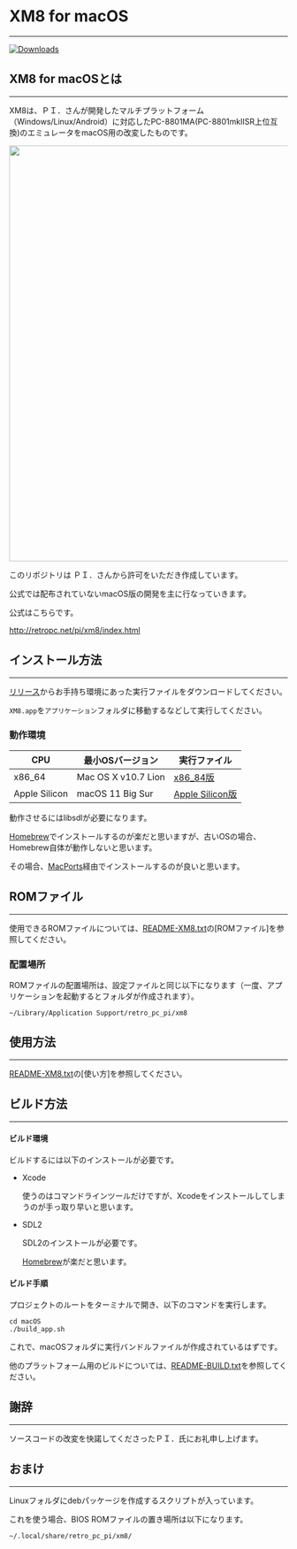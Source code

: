 # XM8 for macOS

---
[![Downloads](https://img.shields.io/github/downloads/bubio/xm8mac/total.svg)](https://github.com/bubio/xm8mac/releases/latest)

## XM8 for macOSとは
---
XM8は、ＰＩ．さんが開発したマルチプラットフォーム（Windows/Linux/Android）に対応したPC-8801MA(PC-8801mkIISR上位互換)のエミュレータをmacOS用の改変したものです。

<p align="center">
<img width="752" src="https://user-images.githubusercontent.com/78299054/226607145-c6381e6e-acb8-4fba-88dc-0a8462298f6e.png">
</p>

このリポジトリは ＰＩ．さんから許可をいただき作成しています。

公式では配布されていないmacOS版の開発を主に行なっていきます。



公式はこちらです。

http://retropc.net/pi/xm8/index.html



## インストール方法
---

[リリース](https://github.com/bubio/xm8mac/releases)からお手持ち環境にあった実行ファイルをダウンロードしてください。

`XM8.app`を`アプリケーション`フォルダに移動するなどして実行してください。



### 動作環境

| CPU           | 最小OSバージョン    | 実行ファイル                                                 |
| ------------- | ------------------- | ------------------------------------------------------------ |
| x86_64        | Mac OS X v10.7 Lion | [x86_84版](https://github.com/bubio/xm8mac/releases/download/1.7.0/XM8_macOS_x86_64.zip) |
| Apple Silicon | macOS 11 Big Sur    | [Apple Silicon版](https://github.com/bubio/xm8mac/releases/download/1.7.0/XM8_macOS_AppleSilicon.zip) |

動作させるにはlibsdlが必要になります。

[Homebrew](https://brew.sh/index_ja)でインストールするのが楽だと思いますが、古いOSの場合、Homebrew自体が動作しないと思います。

その場合、[MacPorts](https://www.macports.org)経由でインストールするのが良いと思います。

## ROMファイル
---
使用できるROMファイルについては、[README-XM8.txt](Documents/README-XM8.txt)の[ROMファイル]を参照してください。

### 配置場所
ROMファイルの配置場所は、設定ファイルと同じ以下になります（一度、アプリケーションを起動するとフォルダが作成されます）。


```shell
~/Library/Application Support/retro_pc_pi/xm8
```




## 使用方法
---
[README-XM8.txt](Documents/README-XM8.txt)の[使い方]を参照してください。



## ビルド方法
---

#### ビルド環境

ビルドするには以下のインストールが必要です。

- Xcode

  使うのはコマンドラインツールだけですが、Xcodeをインストールしてしまうのが手っ取り早いと思います。

- SDL2

  SDL2のインストールが必要です。

  [Homebrew](https://brew.sh/index_ja)が楽だと思います。



#### ビルド手順

プロジェクトのルートをターミナルで開き、以下のコマンドを実行します。

```shell
cd macOS
./build_app.sh
```

これで、macOSフォルダに実行バンドルファイルが作成されているはずです。

他のプラットフォーム用のビルドについては、[README-BUILD.txt](Documents/README-BUILD.txt)を参照してください。



## 謝辞
---
ソースコードの改変を快諾してくださったＰＩ．氏にお礼申し上げます。



## おまけ

---

Linuxフォルダにdebパッケージを作成するスクリプトが入っています。

これを使う場合、BIOS ROMファイルの置き場所は以下になります。

```shell
~/.local/share/retro_pc_pi/xm8/
```

